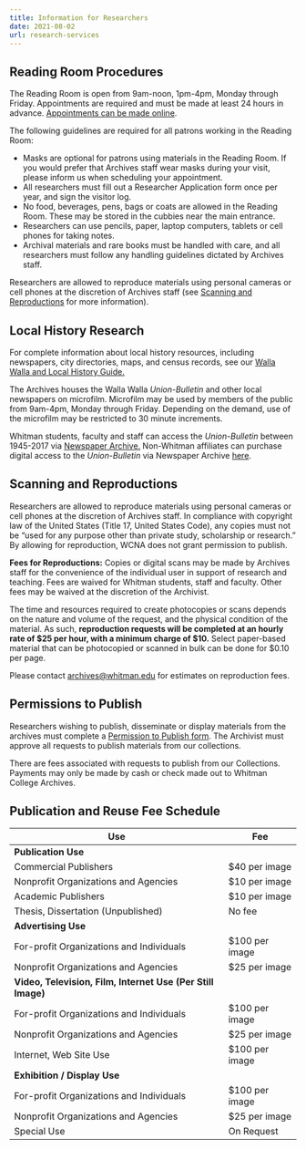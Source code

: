 ```yaml
---
title: Information for Researchers
date: 2021-08-02
url: research-services
---
```

## Reading Room Procedures

The Reading Room is open from 9am-noon, 1pm-4pm, Monday through Friday. Appointments are required and must be made at least 24 hours in advance. [Appointments can be made online](https://wcna.youcanbook.me/).

The following guidelines are required for all patrons working in the Reading Room:

* Masks are optional for patrons using materials in the Reading Room. If you would prefer that Archives staff wear masks during your visit, please inform us when scheduling your appointment. 
* All researchers must fill out a Researcher Application form once per year, and sign the visitor log.
* No food, beverages, pens, bags or coats are allowed in the Reading Room. These may be stored in the cubbies near the main entrance.
* Researchers can use pencils, paper, laptop computers, tablets or cell phones for taking notes.
* Archival materials and rare books must be handled with care, and all researchers must follow any handling guidelines dictated by Archives staff.

Researchers are allowed to reproduce materials using personal cameras or cell phones at the discretion of Archives staff (see [Scanning and Reproductions](https://library.whitman.edu/archives/research-services/#scanning-and-reproductions) for more information).

## Local History Research

For complete information about local history resources, including newspapers, city directories, maps, and census records, see our [Walla Walla and Local History Guide.](https://libguides.whitman.edu/wallawalla)

The Archives houses the Walla Walla *Union-Bulletin* and other local newspapers on microfilm. Microfilm may be used by members of the public from 9am-4pm, Monday through Friday. Depending on the demand, use of the microfilm may be restricted to 30 minute increments.

Whitman students, faculty and staff can access the *Union-Bulletin* between 1945-2017 via [Newspaper Archive.](https://access-newspaperarchive-com.ezproxy.whitman.edu/us/washington/walla-walla/walla-walla-union-bulletin) Non-Whitman affiliates can purchase digital access to the *Union-Bulletin* via Newspaper Archive [here](https://wallawallaunionbulletin.newspaperarchive.com/).

## Scanning and Reproductions

Researchers are allowed to reproduce materials using personal cameras or cell phones at the discretion of Archives staff. In compliance with copyright law of the United States (Title 17, United States Code), any copies must not be “used for any purpose other than private study, scholarship or research.” By allowing for reproduction, WCNA does not grant permission to publish.

**Fees for Reproductions:** Copies or digital scans may be made by Archives staff for the convenience of the individual user in support of research and teaching. Fees are waived for Whitman students, staff and faculty. Other fees may be waived at the discretion of the Archivist.

The time and resources required to create photocopies or scans depends on the nature and volume of the request, and the physical condition of the material. As such, **reproduction requests will be completed at an hourly rate of $25 per hour, with a minimum charge of $10.** Select paper-based material that can be photocopied or scanned in bulk can be done for $0.10 per page.

Please contact [archives@whitman.edu](mailto:archives@whitman.edu) for estimates on reproduction fees.

## Permissions to Publish

Researchers wishing to publish, disseminate or display materials from the archives must complete a [Permission to Publish form](http://works.whitman.edu/archives-application-permission). The Archivist must approve all requests to publish materials from our collections. 

There are fees associated with requests to publish from our Collections. Payments may only be made by cash or check made out to Whitman College Archives.

## Publication and Reuse Fee Schedule

| Use                                                         | Fee            |
| ----------------------------------------------------------- | -------------- |
| **Publication Use**                                         |                |
| Commercial Publishers                                       | $40 per image  |
| Nonprofit Organizations and Agencies                        | $10 per image  |
| Academic Publishers                                         | $10 per image  |
| Thesis, Dissertation (Unpublished)                          | No fee         |
| **Advertising Use**                                         |                |
| For-profit Organizations and Individuals                    | $100 per image |
| Nonprofit Organizations and Agencies                        | $25 per image  |
| **Video, Television, Film, Internet Use (Per Still Image)** |                |
| For-profit Organizations and Individuals                    | $100 per image |
| Nonprofit Organizations and Agencies                        | $25 per image  |
| Internet, Web Site Use                                      | $100 per image |
| **Exhibition / Display Use**                                |                |
| For-profit Organizations and Individuals                    | $100 per image |
| Nonprofit Organizations and Agencies                        | $25 per image  |
| Special Use                                                 | On Request     |
